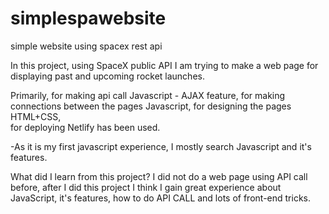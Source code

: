 # simplespawebsite
simple website using spacex rest api


In this project, using SpaceX public API I am trying to make a web page for displaying past and upcoming rocket launches.

Primarily, 
  for making api call Javascript - AJAX feature,
  for making connections between the pages Javascript,
  for designing the pages HTML+CSS,             
  for deploying Netlify
                  has been used.
 
 
-As it is my first javascript experience, I mostly search Javascript and it's features.



What did I learn from this project?
I did not do a web page using API call before, after I did this project I think I gain great experience about JavaScript, it's features, how to do API CALL and lots of front-end tricks.
